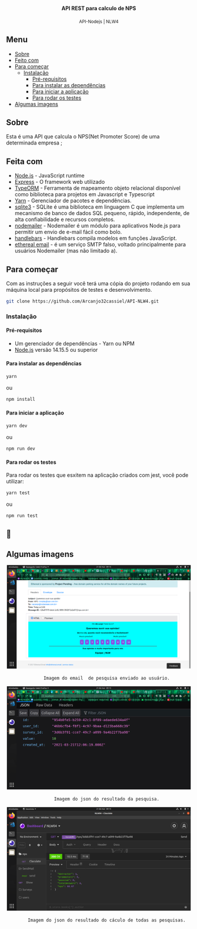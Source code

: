 
<div align="center">
  <br>
  <p><b>API REST para calculo de NPS</b></p>
  <sub>API-Nodejs | NLW4</sub>
  <br>
</div>


## Menu

- [Sobre](#sobre)
- [Feito com](#feito-com)
- [Para começar](#para-começar)
  - [Instalação ](#instalação)
    - [Pré-requisitos](#pré-requisitos)
    - [Para instalar as  dependências](#Para-instalar-as-dependências)
    - [Para iniciar a aplicação](#Para-iniciar-a-aplicação)
    - [Para rodar os testes](#Para-rodar-os-testes)
- [Algumas imagens](#Algumas-imagens )


## Sobre

Esta é uma API que calcula o NPS(Net Promoter Score) de uma determinada empresa ;

## Feita com

- [Node.js](https://nodejs.org/pt-br/) - JavaScript runtime
- [Express](https://expressjs.com/pt-br/) - O framework web utilizado
- [TypeORM](https://typeorm.io/#/) - Ferramenta de mapeamento objeto relacional disponível como biblioteca para projetos em Javascript e Typescript
- [Yarn](https://yarnpkg.com/) - Gerenciador de pacotes e dependências.
- [sqlite3](https://www.sqlite.org/index.html) - SQLite é uma biblioteca em linguagem C que implementa um mecanismo de banco de dados SQL pequeno, rápido, independente, de alta confiabilidade e recursos completos.
- [nodemailer](https://nodemailer.com/about/) - Nodemailer é um módulo para aplicativos Node.js para permitir um envio de e-mail fácil como bolo.
- [handlebars](https://handlebarsjs.com/) - Handlebars compila modelos em funções JavaScript.
- [ethereal email](https://ethereal.email/) - é um serviço SMTP falso, voltado principalmente para usuários Nodemailer (mas não limitado a).
## Para começar

Com as instruções a seguir você terá uma cópia do projeto rodando em sua máquina local para propósitos de testes e desenvolvimento.

```bash
git clone https://github.com/Arcanjo32cassiel/API-NLW4.git
```

### Instalação

#### Pré-requisitos

- Um gerenciador de dependências - Yarn ou NPM
- [Node.js](https://nodejs.org/pt-br/) versão 14.15.5 ou superior


#### Para instalar as  dependências

```bash
yarn
```
ou

```bash
npm install
```

#### Para iniciar a aplicação


```bash
yarn dev
```
ou

```bash
npm run dev
```


#### Para rodar os testes

Para rodar os testes que esxitem na aplicação criados  com jest, você pode utilizar:

```bash
yarn test
```

ou

```bash
npm run test
```

## 🎥 
## Algumas imagens 


<div display='flex' align='center' >
  <div background-color=' red'>
      <img src='./.github/sendmailsurvey.png' width='500'>

```bash  
      Imagem do email  de pesquisa enviado ao usuário.
```

  </div>
  <div background-color=' red'>
      <img src='./.github/resultjsonsurvey.png' width='500'>

```bash  
      Imagem do json do resultado da pesquisa.
```

  </div>
  <div background-color=' red'>
      <img src='./.github/calc.png' width='500'>

```bash  
      Imagem do json do resultado do cáculo de todas as pesquisas.
```

  </div>
</div>